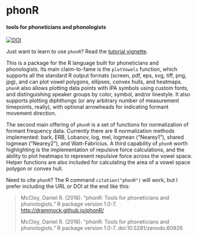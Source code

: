 # phonR
#### tools for phoneticians and phonologists
[![DOI](https://zenodo.org/badge/doi/10.5281/zenodo.60926.svg)](http://dx.doi.org/10.5281/zenodo.60926)

Just want to learn to use `phonR`? Read the [tutorial vignette](http://drammock.github.io/phonR).

This is a package for the R language built for phoneticians and phonologists. Its main claim-to-fame is the `plotVowels` function, which supports all the standard R output formats (screen, pdf, eps, svg, tiff, png, jpg), and can plot vowel polygons, ellipses, convex hulls, and heatmaps. `phonR` also allows plotting data points with IPA symbols using custom fonts, and distinguishing speaker groups by color, symbol, and/or linestyle. It also supports plotting diphthongs (or any arbitrary number of measurement timepoints, really), with optional arrowheads for indicating formant movement direction.

The second main offering of `phonR` is a set of functions for normalization of formant frequency data. Currently there are 8 normalization methods implemented: bark, ERB, Lobanov, log, mel, logmean (“Nearey1”), shared logmean (“Nearey2”), and Watt-Fabricius. A third capability of `phonR` worth highlighting is the implementation of repulsive force calculations, and the ability to plot heatmaps to represent repulsive force across the vowel space. Helper functions are also included for calculating the area of a vowel space polygon or convex hull.

Need to cite `phonR`? The R command `citation("phonR")` will work, but I prefer including the URL or DOI at the end like this:

> McCloy, Daniel R. (2016). “phonR: Tools for phoneticians and phonologists.” R package version 1.0-7. http://drammock.github.io/phonR/
>
> McCloy, Daniel R. (2016). “phonR: Tools for phoneticians and phonologists.” R package version 1.0-7. doi:10.5281/zenodo.60926
